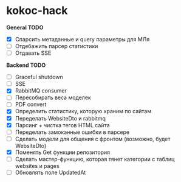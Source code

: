 # kokoc-hack

**General TODO**
- [X] Спарсить метаданные и query параметры для МЛя
- [ ] Отдебажить парсер статистики
- [ ] Отдавать SSE

**Backend TODO**
- [ ] Graceful shutdown
- [ ] SSE
- [X] RabbitMQ consumer
- [ ] Пересобирать веса моделек
- [ ] PDF convert
- [X] Определить статистику, которую храним по сайтам
- [X] Переделать WebsiteDto и rabbitmq
- [X] Парсинг + чистка тегов HTML сайта
- [ ] Переделать замоканные ошибки в парсере
- [ ] Сделать модели для общения с фронтом (возможно, будет WebsiteDto)
- [X] Поменять Get функции репозитория
- [ ] Сделать мастер-функцию, которая тянет категории с таблиц websites и pages
- [ ] Обновлять поле UpdatedAt
